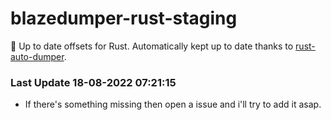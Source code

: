 # blazedumper-rust-staging

🚀 Up to date offsets for Rust. Automatically kept up to date thanks to [rust-auto-dumper](https://github.com/Akandesh/rust-auto-dumper).


### Last Update 18-08-2022 07:21:15
- If there's something missing then open a issue and i'll try to add it asap.